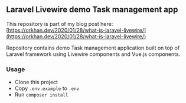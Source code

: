 ## Laravel Livewire demo Task management app

This repository is part of my blog post here:
[https://orkhan.dev/2020/01/28/what-is-laravel-livewire/](https://orkhan.dev/2020/01/28/what-is-laravel-livewire/)

Repository contains demo Task management application built on top of Laravel framework 
using Livewire components and Vue.js components.

### Usage
* Clone this project
* Copy `.env.example` to `.env`
* Run `composer install`
